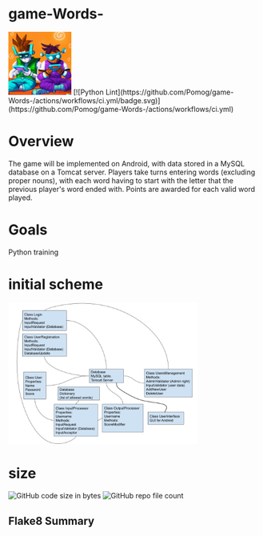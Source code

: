 # game-Words-
<img src="https://github.com/Pomog/game-Words-/blob/main/logo.png?raw=true" alt="Words game" style="width:25%;">
[![Python Lint](https://github.com/Pomog/game-Words-/actions/workflows/ci.yml/badge.svg)](https://github.com/Pomog/game-Words-/actions/workflows/ci.yml)

# Overview
The game will be implemented on Android, with data stored in a MySQL database on a Tomcat server. Players take turns entering words (excluding proper nouns), with each word having to start with the letter that the previous player's word ended with. Points are awarded for each valid word played.

# Goals
Python training

# initial scheme
<img src="https://github.com/Pomog/game-Words-/blob/main/Structure.png?raw=true" alt="initial scheme" style="width:75%;">

# size
![GitHub code size in bytes](https://img.shields.io/github/languages/code-size/Pomog/game-Words-)
![GitHub repo file count](https://img.shields.io/github/directory-file-count/Pomog/game-Words-)

## Flake8 Summary


